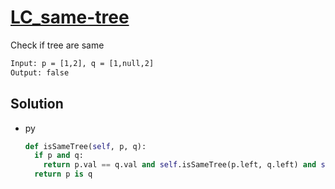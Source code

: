 # [LC_same-tree](https://leetcode.com/problems/same-tree)

Check if tree are same

```txt
Input: p = [1,2], q = [1,null,2]
Output: false
```

## Solution

* py

  ```py
  def isSameTree(self, p, q):
    if p and q:
      return p.val == q.val and self.isSameTree(p.left, q.left) and self.isSameTree(p.right, q.right)
    return p is q
  ```
